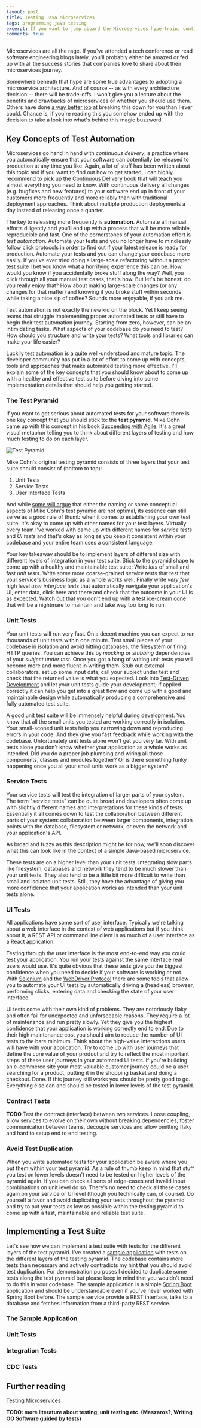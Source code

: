 ```yaml
---
layout: post
title: Testing Java Microservices
tags: programming java testing
excerpt: If you want to jump aboard the Microservices hype-train, continuous delivery and test automation will be your best friends. Finding out which tests you need and how you can write them can be quite challenging. This post sums up my experience testing Microservices to allow fast development and frequent deployments.
comments: true
---
```


Microservices are all the rage. If you've attended a tech conference or read software engineering blogs lately, you'll probably either be amazed or fed up with all the success stories that companies love to share about their microservices journey. 

Somewhere beneath that hype are some true advantages to adopting a microservice architecture. And of course -- as with every architecture decision -- there will be trade-offs. I won't give you a lecture about the benefits and drawbacks of microservices or whether you should use them. Others have done [a way better job](https://www.martinfowler.com/microservices) at breaking this down for you than I ever could. Chance is, if you're reading this you somehow ended up with the decision to take a look into what's behind this magic buzzword.

## Key Concepts of Test Automation
Microservices go hand in hand with _continuous delivery_, a practice where you automatically ensure that your software can potentially be released to production at any time you like. Again, a lot of stuff has been written about this topic and if you want to find out how to get started, I can highly recommend to pick up [the Continuous Delivery book](https://www.amazon.com/gp/product/0321601912) that will teach you almost everything you need to know. With continuous delivery all changes (e.g. bugfixes and new features) to your software end up in front of your customers more frequently and more reliably than with traditional deployment approaches. Think about multiple production deployments a day instead of releasing once a quarter.

The key to releasing more frequently is **automation**. Automate all manual efforts diligently and you'll end up with a process that will be more reliable, reproducible and fast. One of the cornerstones of your automation effort is _test automation_. Automate your tests and you no longer have to mindlessly follow click protocols in order to find out if your latest release is ready for production. Automate your tests and you can change your codebase more easily. If you've ever tried doing a large-scale refactoring without a proper test suite I bet you know what a horrifying experience this can be. How would you know if you accidentally broke stuff along the way? Well, you click through all your manual test cases, that's how. But let's be honest: do you really enjoy that? How about making large-scale changes (or any changes for that matter) and knowing if you broke stuff within seconds while taking a nice sip of coffee? Sounds more enjoyable, if you ask me. 

Test automation is not exactly the new kid on the block. Yet I keep seeing teams that struggle implementing proper automated tests or still have to begin their test automation journey. Starting from zero, however, can be an intimidating tasks. What aspects of your codebase do you need to test? How should you structure and write your tests? What tools and libraries can make your life easier? 

Luckily test automation is a quite well-understood and mature topic. The developer community has put in a lot of effort to come up with concepts, tools and approaches that make automated testing more effective. I'll explain some of the key concepts that you should know about to come up with a healthy and effective test suite before diving into some implementation details that should help you getting started.


### The Test Pyramid
If you want to get serious about automated tests for your software there is one key concept that you should stick to: the **test pyramid**. Mike Cohn came up with this concept in his book [Succeeding with Agile](https://www.amazon.com/dp/0321579364/ref=cm_sw_r_cp_dp_T2_bbyqzbMSHAG05). It's a great visual metaphor telling you to think about different layers of testing and how much testing to do on each layer.

![Test Pyramid](/assets/img/uploads/testPyramid.png)

Mike Cohn's original testing pyramid consists of three layers that your test suite should consist of (bottom to top):
  
  1. Unit Tests
  2. Service Tests
  3. User Interface Tests

And while [some will argue](https://watirmelon.blog/2011/06/10/yet-another-software-testing-pyramid/) that either the naming or some conceptual aspects of Mike Cohn's test pyramid are not optimal, its essence can still serve as a good rule of thumb when it comes to establishing your own test suite. It's okay to come up with other names for your test layers. Virtually every team I've worked with came up with different names for _service tests_ and _UI tests_ and that's okay as long as you keep it consistent within your codebase and your entire team uses a consistent language.

Your key takeaway should be to implement layers of different size with different levels of integration in your test suite. Stick to the pyramid shape to come up with a healthy and maintainable test suite: Write _lots_ of small and fast _unit tests_. Write _some_ more coarse-grained _service tests_ that test that your service's business logic as a whole works well. Finally write _very few_ high level _user interface tests_ that automatically navigate your application's UI, enter data, click here and there and check that the outcome in your UI is as expected. Watch out that you don't end up with a [test ice-cream cone](https://watirmelon.blog/2012/01/31/introducing-the-software-testing-ice-cream-cone/) that will be a nightmare to maintain and take way too long to run.


### Unit Tests
Your unit tests will run very fast. On a decent machine you can expect to run thousands of unit tests within one minute. Test small pieces of your codebase in isolation and avoid hitting databases, the filesystem or firing HTTP queries. You can achieve this by _mocking_ or _stubbing_ dependencies of your _subject under test_. Once you got a hang of writing unit tests you will become more and more fluent in writing them. Stub out external collaborators, set up some input data, call your subject under test and check that the returned value is what you expected. Look into [Test-Driven Development](https://en.wikipedia.org/wiki/Test-driven_development) and let your unit tests guide your development; if applied correctly it can help you get into a great flow and come up with a good and maintainable design while automatically producing a comprehensive and fully automated test suite. 

A good unit test suite will be immensely helpful during development: You know that all the small units you tested are working correctly in isolation. Your small-scoped unit tests help you narrowing down and reproducing errors in your code. And they give you fast feedback while working with the codebase. Unfortunately unit tests alone won't get you very far. With unit tests alone you don't know whether your application as a whole works as intended. Did you do a proper job plumbing and wiring all those components, classes and modules together? Or is there something funky happening once you all your small units work as a bigger system?

### Service Tests

Your service tests will test the integration of larger parts of your system. The term "service tests" can be quite broad and developers often come up with slightly different names and interpretations for these kinds of tests. Essentially it all comes down to test the collaboration between different parts of your system: collaboration between larger components, integration points with the database, filesystem or network, or even the network and your application's API.

As broad and fuzzy as this description might be for now, we'll soon discover what this can look like in the context of a simple Java-based microservice.

These tests are on a higher level than your unit tests. Integrating slow parts like filesystem, databases and network they tend to be much slower than your unit tests. They also tend to be a little bit more difficult to write than small and isolated unit tests. Still, they have the advantage of giving you more confidence that your application works as intended than your unit tests alone.

### UI Tests
All applications have some sort of user interface. Typically we're talking about a web interface in the context of web applications but if you think about it, a REST API or command line client is as much of a user interface as a React application.

Testing through the user interface is the most end-to-end way you could test your application. You run your tests against the same interface real users would use. It's quite obvious that these tests give you the biggest confidence when you need to decide if your software is working or not. With [Selenium](http://docs.seleniumhq.org/) and the [WebDriver Protocol](https://www.w3.org/TR/webdriver/) there are some tools that allow you to automate your UI tests by automatically driving a (headless) browser, performing clicks, entering data and checking the state of your user interface.

UI tests come with their own kind of problems. They are notoriously flaky and often fail for unexpected and unforseeable reasons. They require a lot of maintenance and run pretty slowly. Yet they give you the highest confidence that your application is working correctly end to end. Due to their high maintenance cost you should aim to reduce the number of UI tests to the bare minimum. Think about the high-value interactions users will have with your application. Try to come up with user journeys that define the core value of your product and try to reflect the most important steps of these user journeys in your automated UI tests. If you're building an e-commerce site your most valuable customer journey could be a user searching for a product, putting it in the shopping basket and doing a checkout. Done. If this journey still works you should be pretty good to go. Everything else can and should be tested in lower levels of the test pyramid.


### Contract Tests
**TODO**
Test the contract (interface) between two services. Loose coupling, allow services to evolve on their own without breaking dependencies, foster communication between teams, decouple services and allow omitting flaky and hard to setup end to end testing.

### Avoid Test Duplication
When you write automated tests for your application be aware where you put them within your test pyramid. As a rule of thumb keep in mind that stuff you test on lower levels doesn't need to be tested on higher levels of the pyramid again. If you can check all sorts of edge-cases and invalid input combinations on unit level do so. There's no need to check all these cases again on your service or UI level (though you technically can, of course). Do yourself a favor and avoid duplicating your tests throughout the pyramid and try to put your tests as low as possible within the testing pyramid to come up with a fast, maintainable and reliable test suite.


## Implementing a Test Suite
Let's see how we can implement a test suite with tests for the different layers of the test pyramid. I've created a [sample application](https://github.com/hamvocke/spring-testing) with tests on the different layers of the testing pyramid. The codebase contains more tests than necessary and actively contradicts my hint that you should avoid test duplication. For demonstration purposes I decided to duplicate some tests along the test pyramid but please keep in mind that you wouldn't need to do this in your codebase. The sample application is a simple [Spring Boot ](https://projects.spring.io/spring-boot/) application and should be understandable even if you've never worked with Spring Boot before. The sample service provide a REST interface, talks to a database and fetches information from a third-party REST service.

### The Sample Application

### Unit Tests

### Integration Tests

### CDC Tests

## Further reading

[Testing Microservices](https://martinfowler.com/articles/microservice-testing)

**TODO: more literature about testing, unit testing etc. (Meszaros?, Writing OO Software guided by tests)**
